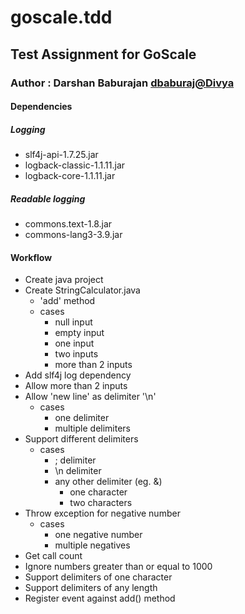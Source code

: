 # goscale.tdd
## Test Assignment for GoScale
### Author : Darshan Baburajan <dbaburaj@Divya>

#### Dependencies
##### Logging
- slf4j-api-1.7.25.jar
- logback-classic-1.1.11.jar
- logback-core-1.1.11.jar
##### Readable logging
- commons.text-1.8.jar
- commons-lang3-3.9.jar

#### Workflow
- Create java project
- Create StringCalculator.java
	- 'add' method
	- cases
		- null input
		- empty input
		- one input
		- two inputs
		- more than 2 inputs
- Add slf4j log dependency
- Allow more than 2 inputs
- Allow 'new line' as delimiter '\n'
	- cases
		- one delimiter
		- multiple delimiters
- Support different delimiters
	- cases
		- ; delimiter
		- \n delimiter
		- any other delimiter (eg. &)
			- one character
			- two characters
- Throw exception for negative number
	- cases
		- one negative number
		- multiple negatives
- Get call count
- Ignore numbers greater than or equal to 1000
- Support delimiters of one character
- Support delimiters of any length
- Register event against add() method